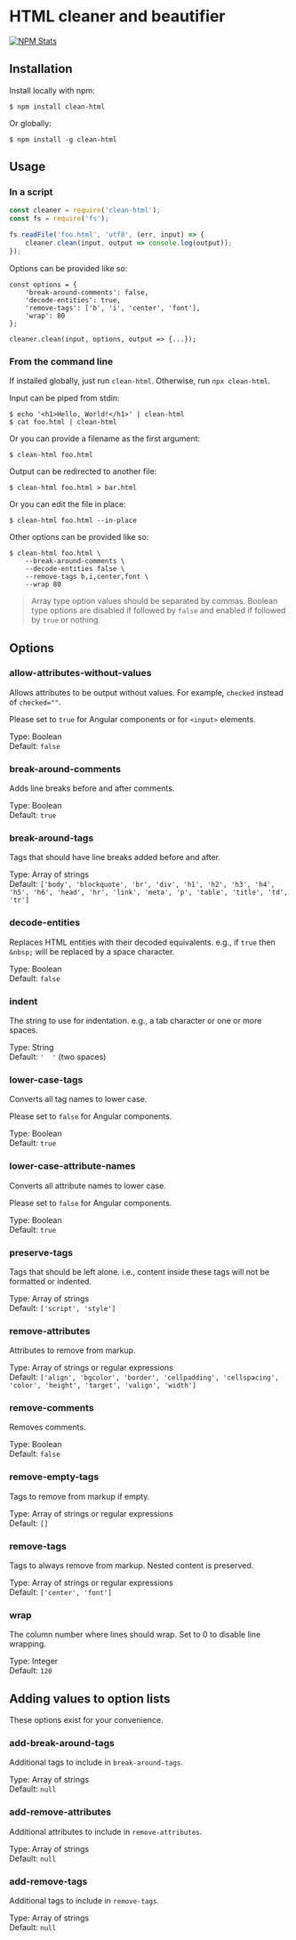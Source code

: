 # HTML cleaner and beautifier

[![NPM Stats](https://nodei.co/npm/clean-html.png?downloads=true&downloadRank=true)](https://npmjs.org/packages/clean-html/)

## Installation

Install locally with npm:

```
$ npm install clean-html
```

Or globally:

```
$ npm install -g clean-html
```

## Usage

### In a script

```javascript
const cleaner = require('clean-html');
const fs = require('fs');

fs.readFile('foo.html', 'utf8', (err, input) => {
    cleaner.clean(input, output => console.log(output));
});
```

Options can be provided like so:

```
const options = {
    'break-around-comments': false,
    'decode-entities': true,
    'remove-tags': ['b', 'i', 'center', 'font'],
    'wrap': 80
};

cleaner.clean(input, options, output => {...});
```

### From the command line

If installed globally, just run `clean-html`. Otherwise, run `npx clean-html`.

Input can be piped from stdin:

```
$ echo '<h1>Hello, World!</h1>' | clean-html
$ cat foo.html | clean-html
```

Or you can provide a filename as the first argument:

```
$ clean-html foo.html
```

Output can be redirected to another file:

```
$ clean-html foo.html > bar.html
```

Or you can edit the file in place:

```
$ clean-html foo.html --in-place
```

Other options can be provided like so:

```
$ clean-html foo.html \
    --break-around-comments \
    --decode-entities false \
    --remove-tags b,i,center,font \
    --wrap 80
```

> Array type option values should be separated by commas. Boolean type options are disabled if
> followed by `false` and enabled if followed by `true` or nothing.

## Options

### allow-attributes-without-values

Allows attributes to be output without values. For example, `checked` instead of `checked=""`.

Please set to `true` for Angular components or for `<input>` elements.

Type: Boolean  
Default: `false`

### break-around-comments

Adds line breaks before and after comments.

Type: Boolean  
Default: `true`

### break-around-tags

Tags that should have line breaks added before and after.

Type: Array of strings  
Default: `['body', 'blockquote', 'br', 'div', 'h1', 'h2', 'h3', 'h4', 'h5', 'h6', 'head', 'hr',
'link', 'meta', 'p', 'table', 'title', 'td', 'tr']`

### decode-entities

Replaces HTML entities with their decoded equivalents. e.g., if `true` then `&nbsp;` will be
replaced by a space character.

Type: Boolean  
Default: `false`

### indent

The string to use for indentation. e.g., a tab character or one or more spaces.

Type: String  
Default: `'  '` (two spaces)

### lower-case-tags

Converts all tag names to lower case.

Please set to `false` for Angular components.

Type: Boolean  
Default: `true`

### lower-case-attribute-names

Converts all attribute names to lower case.

Please set to `false` for Angular components.

Type: Boolean  
Default: `true`

### preserve-tags

Tags that should be left alone. i.e., content inside these tags will not be formatted or indented.

Type: Array of strings  
Default: `['script', 'style']`

### remove-attributes

Attributes to remove from markup.

Type: Array of strings or regular expressions  
Default: `['align', 'bgcolor', 'border', 'cellpadding', 'cellspacing', 'color', 'height', 'target',
'valign', 'width']`

### remove-comments

Removes comments.

Type: Boolean  
Default: `false`

### remove-empty-tags

Tags to remove from markup if empty.

Type: Array of strings or regular expressions  
Default: `[]`

### remove-tags

Tags to always remove from markup. Nested content is preserved.

Type: Array of strings or regular expressions  
Default: `['center', 'font']`

### wrap

The column number where lines should wrap. Set to 0 to disable line wrapping.

Type: Integer  
Default: `120`

## Adding values to option lists

These options exist for your convenience.

### add-break-around-tags

Additional tags to include in `break-around-tags`.

Type: Array of strings  
Default: `null`

### add-remove-attributes

Additional attributes to include in `remove-attributes`.

Type: Array of strings  
Default: `null`

### add-remove-tags

Additional tags to include in `remove-tags`.

Type: Array of strings  
Default: `null`
